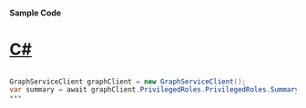 #### Sample Code
# [C#](#tab/c-sharp)

```C#

GraphServiceClient graphClient = new GraphServiceClient();
var summary = await graphClient.PrivilegedRoles.PrivilegedRoles.Summary.Request().GetAsync();
*** 

```